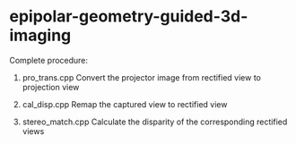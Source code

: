# epipolar-geometry-guided-3d-imaging

Complete procedure:

1. pro_trans.cpp
Convert the projector image from rectified view to projection view

2. cal_disp.cpp
Remap the captured view to rectified view

3. stereo_match.cpp
Calculate the disparity of the corresponding rectified views
